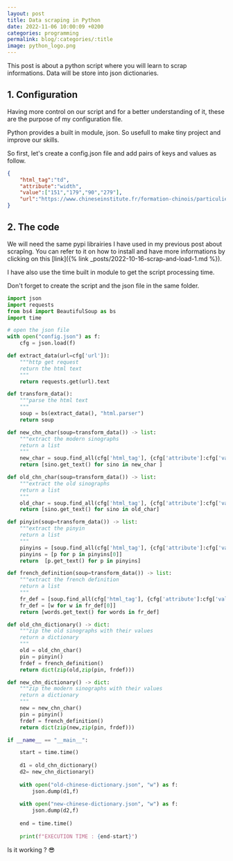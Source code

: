 ```yaml
---
layout: post
title: Data scraping in Python
date: 2022-11-06 10:00:09 +0200
categories: programming
permalink: blog/:categories/:title
image: python_logo.png
---
```

This post is about a python script where you will learn to scrap informations. Data will be store into json dictionaries.

## 1. Configuration

Having more control on our script and for a better understanding of it, these are the purpose of my configuration file.

Python provides a built in module, json. So usefull to make tiny project and improve our skills.

So first, let's create a config.json file and add pairs of keys and values as follow.

```json
{
    "html_tag":"td",
    "attribute":"width",
    "value":["151","179","90","279"],
    "url":"https://www.chineseinstitute.fr/formation-chinois/particuliers/cours-de-chinois-adultes/preparation-hsk-bct/hsk-test-de-niveau-de-chinois/hsk-niveau-1/hsk-1-vocabulaire-a-connaitre/"
}
```

## 2. The code

We will need the same pypi librairies I have used in my previous post about scrapîng.
You can refer to it on how to install and have more informations by clicking on this [link]({% link _posts/2022-10-16-scrap-and-load-1.md %}).

I have also use the time built in module to get the script processing time.

Don't forget to create the script and the json file in the same folder.

```python
import json
import requests
from bs4 import BeautifulSoup as bs
import time

# open the json file
with open("config.json") as f:
    cfg = json.load(f)

def extract_data(url=cfg['url']):
    """http get request
    return the html text
    """
    return requests.get(url).text

def transform_data():
    """parse the html text
    """
    soup = bs(extract_data(), "html.parser")
    return soup

def new_chn_char(soup=transform_data()) -> list:
    """extract the modern sinographs
    return a list
    """
    new_char = soup.find_all(cfg['html_tag'], {cfg['attribute']:cfg['value'][0]})
    return [sino.get_text() for sino in new_char ]

def old_chn_char(soup=transform_data()) -> list:
    """extract the old sinographs
    return a list
    """
    old_char = soup.find_all(cfg['html_tag'], {cfg['attribute']:cfg['value'][1]})
    return [sino.get_text() for sino in old_char]

def pinyin(soup=transform_data()) -> list:
    """extract the pinyin
    return a list
    """
    pinyins = [soup.find_all(cfg['html_tag'], {cfg['attribute']:cfg['value'][2]})]
    pinyins = [p for p in pinyins[0]]
    return  [p.get_text() for p in pinyins]

def french_definition(soup=transform_data()) -> list:
    """extract the french definition
    return a list
    """
    fr_def = [soup.find_all(cfg['html_tag'], {cfg['attribute']:cfg['value'][3]})]
    fr_def = [w for w in fr_def[0]]
    return [words.get_text() for words in fr_def]

def old_chn_dictionary() -> dict:
    """zip the old sinographs with their values
    return a dictionary
    """
    old = old_chn_char()
    pin = pinyin()
    frdef = french_definition()
    return dict(zip(old,zip(pin, frdef)))

def new_chn_dictionary() -> dict:
    """zip the modern sinographs with their values
    return a dictionary
    """
    new = new_chn_char()
    pin = pinyin()
    frdef = french_definition()
    return dict(zip(new,zip(pin, frdef)))

if __name__ == "__main__":

    start = time.time()
    
    d1 = old_chn_dictionary()
    d2= new_chn_dictionary()
    
    with open("old-chinese-dictionary.json", "w") as f:
        json.dump(d1,f)
    
    with open("new-chinese-dictionary.json", "w") as f:
        json.dump(d2,f)
    
    end = time.time()
    
    print(f"EXECUTION TIME : {end-start}")
```

Is it working ? 😎
